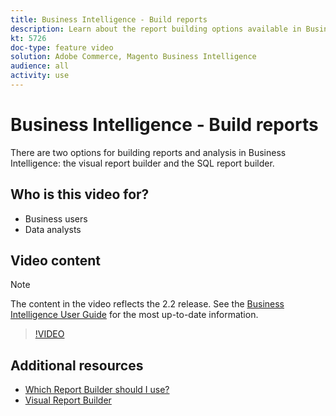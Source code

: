```yaml
---
title: Business Intelligence - Build reports
description: Learn about the report building options available in Business Intelligence.
kt: 5726
doc-type: feature video
solution: Adobe Commerce, Magento Business Intelligence
audience: all
activity: use
---
```


# Business Intelligence - Build reports

There are two options for building reports and analysis in Business Intelligence: the visual report builder and the SQL report builder.

## Who is this video for?

- Business users
- Data analysts

## Video content

>[!NOTE]
>
>The content in the video reflects the 2.2 release. See the [Business Intelligence User Guide](https://docs.magento.com/mbi/) for the most up-to-date information.

>[!VIDEO](https://video.tv.adobe.com/v/35981?quality=12&learn=on)

## Additional resources

- [Which Report Builder should I use?](https://docs.magento.com/mbi/data-user/reports/report-builder-options.html)
- [Visual Report Builder](https://docs.magento.com/mbi/data-user/reports/ess-rpt-build-visual.html)
